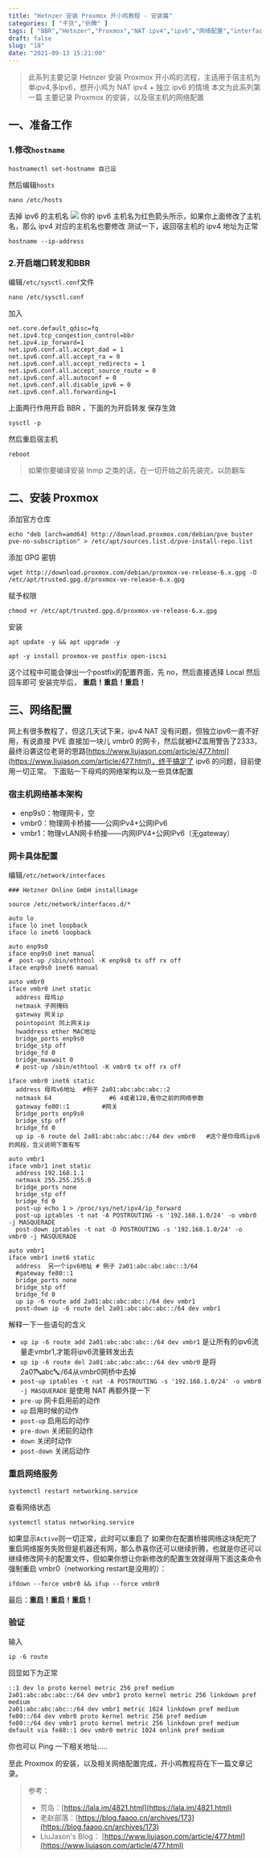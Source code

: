 ```yaml
---
title: "Hetnzer 安装 Proxmox 开小鸡教程 - 安装篇"
categories: [ "干货","折腾" ]
tags: [ "BBR","Hetnzer","Proxmox","NAT ipv4","ipv6","网络配置","interfaces" ]
draft: false
slug: "18"
date: "2021-09-13 15:21:00"
---
```


> 此系列主要记录 Hetnzer 安装 Proxmox 开小鸡的流程，主适用于宿主机为单ipv4,多ipv6，想开小鸡为 NAT ipv4 + 独立 ipv6 的情境
> 本文为此系列第一篇 主要记录 Proxmox 的安装，以及宿主机的网络配置

## 一、准备工作
### 1.修改`hostname`
```
hostnamectl set-hostname 自己设
```
然后编辑`hosts`
```
nano /etc/hosts
```
去掉 ipv6 的主机名
![](https://dig4.lwnlh.com/image/2022/05/14/18-1.png)
你的 ipv6 主机名为红色箭头所示，如果你上面修改了主机名，那么 ipv4 对应的主机名也要修改
测试一下，返回宿主机的 ipv4 地址为正常
```
hostname --ip-address
```
### 2.开启端口转发和BBR
编辑`/etc/sysctl.conf`文件
```
nano /etc/sysctl.conf
```
加入
```
net.core.default_qdisc=fq
net.ipv4.tcp_congestion_control=bbr 
net.ipv4.ip_forward=1
net.ipv6.conf.all.accept_dad = 1
net.ipv6.conf.all.accept_ra = 0
net.ipv6.conf.all.accept_redirects = 1
net.ipv6.conf.all.accept_source_route = 0
net.ipv6.conf.all.autoconf = 0
net.ipv6.conf.all.disable_ipv6 = 0
net.ipv6.conf.all.forwarding=1
```
上面两行作用开启 BBR ，下面的为开启转发
保存生效
```
sysctl -p
```
然后重启宿主机
```
reboot
```
> 如果你要编译安装 lnmp 之类的话，在一切开始之前先装完，以防翻车

## 二、安装 Proxmox
添加官方仓库
```
echo "deb [arch=amd64] http://download.proxmox.com/debian/pve buster pve-no-subscription" > /etc/apt/sources.list.d/pve-install-repo.list
```
添加 GPG 密钥
```
wget http://download.proxmox.com/debian/proxmox-ve-release-6.x.gpg -O /etc/apt/trusted.gpg.d/proxmox-ve-release-6.x.gpg
```
赋予权限
```
chmod +r /etc/apt/trusted.gpg.d/proxmox-ve-release-6.x.gpg
```
安装
```
apt update -y && apt upgrade -y 
```
```
apt -y install proxmox-ve postfix open-iscsi
```
这个过程中可能会弹出一个postfix的配置界面，先 no，然后直接选择 Local 然后回车即可
安装完毕后， **重启！重启！重启！**

## 三、网络配置
网上有很多教程了，但这几天试下来，ipv4 NAT 没有问题，但独立ipv6一直不好用，有说直接 PVE 直接加一块儿 vmbr0 的网卡，然后就被HZ滥用警告了2333，最终沿袭这位老哥的思路[https://www.liujason.com/article/477.html](https://www.liujason.com/article/477.html)，终于搞定了 ipv6 的问题，目前使用一切正常。
下面贴一下母鸡的网络架构以及一些具体配置
### 宿主机网络基本架构
- enp9s0：物理网卡，空
- vmbr0：物理网卡桥接——公网IPv4+公网IPv6
- vmbr1：物理vLAN网卡桥接——内网IPV4+公网IPv6（无gateway）
### 网卡具体配置
编辑`/etc/network/interfaces`
```
### Hetzner Online GmbH installimage

source /etc/network/interfaces.d/*

auto lo
iface lo inet loopback
iface lo inet6 loopback

auto enp9s0
iface enp9s0 inet manual
#  post-up /sbin/ethtool -K enp9s0 tx off rx off
iface enp9s0 inet6 manual

auto vmbr0
iface vmbr0 inet static
  address 母鸡ip
  netmask 子网掩码
  gateway 网关ip
  pointopoint 同上网关ip
  hwaddress ether MAC地址
  bridge_ports enp9s0
  bridge_stp off
  bridge_fd 0
  bridge_maxwait 0
  # post-up /sbin/ethtool -K vmbr0 tx off rx off

iface vmbr0 inet6 static
  address 母鸡v6地址  #例子 2a01:abc:abc:abc::2
  netmask 64                #6 4或者128,看你之前的网络参数
  gateway fe80::1         #网关
  bridge_ports enp9s0
  bridge_stp off
  bridge_fd 0
  up ip -6 route del 2a01:abc:abc:abc::/64 dev vmbr0   #这个是你母鸡ipv6的网段，含义说明下面有写

auto vmbr1
iface vmbr1 inet static
  address 192.168.1.1
  netmask 255.255.255.0
  bridge_ports none
  bridge_stp off
  bridge_fd 0
  post-up echo 1 > /proc/sys/net/ipv4/ip_forward
  post-up iptables -t nat -A POSTROUTING -s '192.168.1.0/24' -o vmbr0 -j MASQUERADE
  post-down iptables -t nat -D POSTROUTING -s '192.168.1.0/24' -o vmbr0 -j MASQUERADE

auto vmbr1
iface vmbr1 inet6 static
  address  另一个ipv6地址 # 例子 2a01:abc:abc:abc::3/64   
  #gateway fe80::1
  bridge_ports none
  bridge_stp off
  bridge_fd 0
  up ip -6 route add 2a01:abc:abc:abc::/64 dev vmbr1
  post-down ip -6 route del 2a01:abc:abc:abc::/64 dev vmbr1
```
解释一下一些语句的含义
- `up ip -6 route add 2a01:abc:abc:abc::/64 dev vmbr1` 是让所有的ipv6流量走vmbr1,才能将ipv6流量转发出去
- `up ip -6 route del 2a01:abc:abc:abc::/64 dev vmbr0` 是将2a01:abc:abc:abc::/64从vmbr0网桥中去掉
- `post-up iptables -t nat -A POSTROUTING -s '192.168.1.0/24' -o vmbr0 -j MASQUERADE` 是使用 NAT
再额外提一下
- `pre-up` 网卡启用前的动作
- `up` 启用时候的动作
- `post-up` 启用后的动作
- `pre-down` 关闭前的动作
- `down` 关闭时动作
- `post-down` 关闭后动作

### 重启网络服务
```
systemctl restart networking.service
```
查看网络状态
```
systemctl status networking.service
```
如果显示`Active`则一切正常，此时可以重启了
如果你在配置桥接网络这块配完了重启网络服务失败但是机器还有网，那么恭喜你还可以继续折腾，也就是你还可以继续修改网卡的配置文件，但如果你想让你新修改的配置生效就得用下面这条命令强制重启 vmbr0（networking restart是没用的）：
```
ifdown --force vmbr0 && ifup --force vmbr0
```
最后：**重启！重启！重启！**

### 验证
输入
```
ip -6 route 
```
回显如下为正常
```
::1 dev lo proto kernel metric 256 pref medium
2a01:abc:abc:abc::/64 dev vmbr1 proto kernel metric 256 linkdown pref medium
2a01:abc:abc:abc::/64 dev vmbr1 metric 1024 linkdown pref medium
fe80::/64 dev vmbr0 proto kernel metric 256 pref medium
fe80::/64 dev vmbr1 proto kernel metric 256 linkdown pref medium
default via fe80::1 dev vmbr0 metric 1024 onlink pref medium
```
你也可以 Ping 一下相关地址.....

至此 Proxmox 的安装，以及相关网络配置完成，开小鸡教程将在下一篇文章记录。

> 参考：
> - 荒岛：[https://lala.im/4821.html](https://lala.im/4821.html)
> - 老赵部落：[https://blog.faaoo.cn/archives/173](https://blog.faaoo.cn/archives/173)
> - LiuJason's Blog： [https://www.liujason.com/article/477.html](https://www.liujason.com/article/477.html)